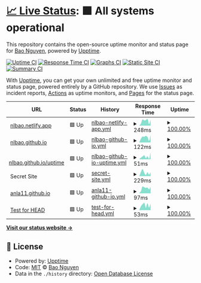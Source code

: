 # [📈 Live Status](https://nlbao.github.io/uptime): <!--live status--> **🟩 All systems operational**

This repository contains the open-source uptime monitor and status page for [Bao Nguyen](https://nlbao.github.io/uptime), powered by [Upptime](https://github.com/upptime/upptime).

[![Uptime CI](https://github.com/koj-co/upptime/workflows/Uptime%20CI/badge.svg)](https://github.com/koj-co/upptime/actions?query=workflow%3A%22Uptime+CI%22)
[![Response Time CI](https://github.com/koj-co/upptime/workflows/Response%20Time%20CI/badge.svg)](https://github.com/koj-co/upptime/actions?query=workflow%3A%22Response+Time+CI%22)
[![Graphs CI](https://github.com/koj-co/upptime/workflows/Graphs%20CI/badge.svg)](https://github.com/koj-co/upptime/actions?query=workflow%3A%22Graphs+CI%22)
[![Static Site CI](https://github.com/koj-co/upptime/workflows/Static%20Site%20CI/badge.svg)](https://github.com/koj-co/upptime/actions?query=workflow%3A%22Static+Site+CI%22)
[![Summary CI](https://github.com/koj-co/upptime/workflows/Summary%20CI/badge.svg)](https://github.com/koj-co/upptime/actions?query=workflow%3A%22Summary+CI%22)

With [Upptime](https://upptime.js.org), you can get your own unlimited and free uptime monitor and status page, powered entirely by a GitHub repository. We use [Issues](https://github.com/nlbao/uptime/issues) as incident reports, [Actions](https://github.com/nlbao/uptime/actions) as uptime monitors, and [Pages](https://nlbao.github.io/uptime) for the status page.

<!--start: status pages-->
<!-- This summary is generated by Upptime (https://github.com/upptime/upptime) -->
<!-- Do not edit this manually, your changes will be overwritten -->
<!-- prettier-ignore -->
| URL | Status | History | Response Time | Uptime |
| --- | ------ | ------- | ------------- | ------ |
| <img alt="" src="https://favicons.githubusercontent.com/null" height="13"> [nlbao.netlify.app](nlbao.netlify.app) | 🟩 Up | [nlbao-netlify-app.yml](https://github.com/nlbao/uptime/commits/master/history/nlbao-netlify-app.yml) | <details><summary><img alt="Response time graph" src="./graphs/nlbao-netlify-app/response-time-week.png" height="20"> 248ms</summary><br><a href="https://nlbao.github.io/uptime/history/nlbao-netlify-app"><img alt="Response time 393" src="https://img.shields.io/endpoint?url=https%3A%2F%2Fraw.githubusercontent.com%2Fnlbao%2Fuptime%2Fmaster%2Fapi%2Fnlbao-netlify-app%2Fresponse-time.json"></a><br><a href="https://nlbao.github.io/uptime/history/nlbao-netlify-app"><img alt="24-hour response time 296" src="https://img.shields.io/endpoint?url=https%3A%2F%2Fraw.githubusercontent.com%2Fnlbao%2Fuptime%2Fmaster%2Fapi%2Fnlbao-netlify-app%2Fresponse-time-day.json"></a><br><a href="https://nlbao.github.io/uptime/history/nlbao-netlify-app"><img alt="7-day response time 248" src="https://img.shields.io/endpoint?url=https%3A%2F%2Fraw.githubusercontent.com%2Fnlbao%2Fuptime%2Fmaster%2Fapi%2Fnlbao-netlify-app%2Fresponse-time-week.json"></a><br><a href="https://nlbao.github.io/uptime/history/nlbao-netlify-app"><img alt="30-day response time 393" src="https://img.shields.io/endpoint?url=https%3A%2F%2Fraw.githubusercontent.com%2Fnlbao%2Fuptime%2Fmaster%2Fapi%2Fnlbao-netlify-app%2Fresponse-time-month.json"></a><br><a href="https://nlbao.github.io/uptime/history/nlbao-netlify-app"><img alt="1-year response time 393" src="https://img.shields.io/endpoint?url=https%3A%2F%2Fraw.githubusercontent.com%2Fnlbao%2Fuptime%2Fmaster%2Fapi%2Fnlbao-netlify-app%2Fresponse-time-year.json"></a></details> | <details><summary><a href="https://nlbao.github.io/uptime/history/nlbao-netlify-app">100.00%</a></summary><a href="https://nlbao.github.io/uptime/history/nlbao-netlify-app"><img alt="All-time uptime 100.00%" src="https://img.shields.io/endpoint?url=https%3A%2F%2Fraw.githubusercontent.com%2Fnlbao%2Fuptime%2Fmaster%2Fapi%2Fnlbao-netlify-app%2Fuptime.json"></a><br><a href="https://nlbao.github.io/uptime/history/nlbao-netlify-app"><img alt="24-hour uptime 100.00%" src="https://img.shields.io/endpoint?url=https%3A%2F%2Fraw.githubusercontent.com%2Fnlbao%2Fuptime%2Fmaster%2Fapi%2Fnlbao-netlify-app%2Fuptime-day.json"></a><br><a href="https://nlbao.github.io/uptime/history/nlbao-netlify-app"><img alt="7-day uptime 100.00%" src="https://img.shields.io/endpoint?url=https%3A%2F%2Fraw.githubusercontent.com%2Fnlbao%2Fuptime%2Fmaster%2Fapi%2Fnlbao-netlify-app%2Fuptime-week.json"></a><br><a href="https://nlbao.github.io/uptime/history/nlbao-netlify-app"><img alt="30-day uptime 100.00%" src="https://img.shields.io/endpoint?url=https%3A%2F%2Fraw.githubusercontent.com%2Fnlbao%2Fuptime%2Fmaster%2Fapi%2Fnlbao-netlify-app%2Fuptime-month.json"></a><br><a href="https://nlbao.github.io/uptime/history/nlbao-netlify-app"><img alt="1-year uptime 100.00%" src="https://img.shields.io/endpoint?url=https%3A%2F%2Fraw.githubusercontent.com%2Fnlbao%2Fuptime%2Fmaster%2Fapi%2Fnlbao-netlify-app%2Fuptime-year.json"></a></details>
| <img alt="" src="https://favicons.githubusercontent.com/nlbao.github.io" height="13"> [nlbao.github.io](https://nlbao.github.io) | 🟩 Up | [nlbao-github-io.yml](https://github.com/nlbao/uptime/commits/master/history/nlbao-github-io.yml) | <details><summary><img alt="Response time graph" src="./graphs/nlbao-github-io/response-time-week.png" height="20"> 122ms</summary><br><a href="https://nlbao.github.io/uptime/history/nlbao-github-io"><img alt="Response time 119" src="https://img.shields.io/endpoint?url=https%3A%2F%2Fraw.githubusercontent.com%2Fnlbao%2Fuptime%2Fmaster%2Fapi%2Fnlbao-github-io%2Fresponse-time.json"></a><br><a href="https://nlbao.github.io/uptime/history/nlbao-github-io"><img alt="24-hour response time 171" src="https://img.shields.io/endpoint?url=https%3A%2F%2Fraw.githubusercontent.com%2Fnlbao%2Fuptime%2Fmaster%2Fapi%2Fnlbao-github-io%2Fresponse-time-day.json"></a><br><a href="https://nlbao.github.io/uptime/history/nlbao-github-io"><img alt="7-day response time 122" src="https://img.shields.io/endpoint?url=https%3A%2F%2Fraw.githubusercontent.com%2Fnlbao%2Fuptime%2Fmaster%2Fapi%2Fnlbao-github-io%2Fresponse-time-week.json"></a><br><a href="https://nlbao.github.io/uptime/history/nlbao-github-io"><img alt="30-day response time 119" src="https://img.shields.io/endpoint?url=https%3A%2F%2Fraw.githubusercontent.com%2Fnlbao%2Fuptime%2Fmaster%2Fapi%2Fnlbao-github-io%2Fresponse-time-month.json"></a><br><a href="https://nlbao.github.io/uptime/history/nlbao-github-io"><img alt="1-year response time 119" src="https://img.shields.io/endpoint?url=https%3A%2F%2Fraw.githubusercontent.com%2Fnlbao%2Fuptime%2Fmaster%2Fapi%2Fnlbao-github-io%2Fresponse-time-year.json"></a></details> | <details><summary><a href="https://nlbao.github.io/uptime/history/nlbao-github-io">100.00%</a></summary><a href="https://nlbao.github.io/uptime/history/nlbao-github-io"><img alt="All-time uptime 100.00%" src="https://img.shields.io/endpoint?url=https%3A%2F%2Fraw.githubusercontent.com%2Fnlbao%2Fuptime%2Fmaster%2Fapi%2Fnlbao-github-io%2Fuptime.json"></a><br><a href="https://nlbao.github.io/uptime/history/nlbao-github-io"><img alt="24-hour uptime 100.00%" src="https://img.shields.io/endpoint?url=https%3A%2F%2Fraw.githubusercontent.com%2Fnlbao%2Fuptime%2Fmaster%2Fapi%2Fnlbao-github-io%2Fuptime-day.json"></a><br><a href="https://nlbao.github.io/uptime/history/nlbao-github-io"><img alt="7-day uptime 100.00%" src="https://img.shields.io/endpoint?url=https%3A%2F%2Fraw.githubusercontent.com%2Fnlbao%2Fuptime%2Fmaster%2Fapi%2Fnlbao-github-io%2Fuptime-week.json"></a><br><a href="https://nlbao.github.io/uptime/history/nlbao-github-io"><img alt="30-day uptime 100.00%" src="https://img.shields.io/endpoint?url=https%3A%2F%2Fraw.githubusercontent.com%2Fnlbao%2Fuptime%2Fmaster%2Fapi%2Fnlbao-github-io%2Fuptime-month.json"></a><br><a href="https://nlbao.github.io/uptime/history/nlbao-github-io"><img alt="1-year uptime 100.00%" src="https://img.shields.io/endpoint?url=https%3A%2F%2Fraw.githubusercontent.com%2Fnlbao%2Fuptime%2Fmaster%2Fapi%2Fnlbao-github-io%2Fuptime-year.json"></a></details>
| <img alt="" src="https://favicons.githubusercontent.com/nlbao.github.io" height="13"> [nlbao.github.io/uptime](https://nlbao.github.io/uptime) | 🟩 Up | [nlbao-github-io-uptime.yml](https://github.com/nlbao/uptime/commits/master/history/nlbao-github-io-uptime.yml) | <details><summary><img alt="Response time graph" src="./graphs/nlbao-github-io-uptime/response-time-week.png" height="20"> 51ms</summary><br><a href="https://nlbao.github.io/uptime/history/nlbao-github-io-uptime"><img alt="Response time 30" src="https://img.shields.io/endpoint?url=https%3A%2F%2Fraw.githubusercontent.com%2Fnlbao%2Fuptime%2Fmaster%2Fapi%2Fnlbao-github-io-uptime%2Fresponse-time.json"></a><br><a href="https://nlbao.github.io/uptime/history/nlbao-github-io-uptime"><img alt="24-hour response time 123" src="https://img.shields.io/endpoint?url=https%3A%2F%2Fraw.githubusercontent.com%2Fnlbao%2Fuptime%2Fmaster%2Fapi%2Fnlbao-github-io-uptime%2Fresponse-time-day.json"></a><br><a href="https://nlbao.github.io/uptime/history/nlbao-github-io-uptime"><img alt="7-day response time 51" src="https://img.shields.io/endpoint?url=https%3A%2F%2Fraw.githubusercontent.com%2Fnlbao%2Fuptime%2Fmaster%2Fapi%2Fnlbao-github-io-uptime%2Fresponse-time-week.json"></a><br><a href="https://nlbao.github.io/uptime/history/nlbao-github-io-uptime"><img alt="30-day response time 30" src="https://img.shields.io/endpoint?url=https%3A%2F%2Fraw.githubusercontent.com%2Fnlbao%2Fuptime%2Fmaster%2Fapi%2Fnlbao-github-io-uptime%2Fresponse-time-month.json"></a><br><a href="https://nlbao.github.io/uptime/history/nlbao-github-io-uptime"><img alt="1-year response time 30" src="https://img.shields.io/endpoint?url=https%3A%2F%2Fraw.githubusercontent.com%2Fnlbao%2Fuptime%2Fmaster%2Fapi%2Fnlbao-github-io-uptime%2Fresponse-time-year.json"></a></details> | <details><summary><a href="https://nlbao.github.io/uptime/history/nlbao-github-io-uptime">100.00%</a></summary><a href="https://nlbao.github.io/uptime/history/nlbao-github-io-uptime"><img alt="All-time uptime 100.00%" src="https://img.shields.io/endpoint?url=https%3A%2F%2Fraw.githubusercontent.com%2Fnlbao%2Fuptime%2Fmaster%2Fapi%2Fnlbao-github-io-uptime%2Fuptime.json"></a><br><a href="https://nlbao.github.io/uptime/history/nlbao-github-io-uptime"><img alt="24-hour uptime 100.00%" src="https://img.shields.io/endpoint?url=https%3A%2F%2Fraw.githubusercontent.com%2Fnlbao%2Fuptime%2Fmaster%2Fapi%2Fnlbao-github-io-uptime%2Fuptime-day.json"></a><br><a href="https://nlbao.github.io/uptime/history/nlbao-github-io-uptime"><img alt="7-day uptime 100.00%" src="https://img.shields.io/endpoint?url=https%3A%2F%2Fraw.githubusercontent.com%2Fnlbao%2Fuptime%2Fmaster%2Fapi%2Fnlbao-github-io-uptime%2Fuptime-week.json"></a><br><a href="https://nlbao.github.io/uptime/history/nlbao-github-io-uptime"><img alt="30-day uptime 100.00%" src="https://img.shields.io/endpoint?url=https%3A%2F%2Fraw.githubusercontent.com%2Fnlbao%2Fuptime%2Fmaster%2Fapi%2Fnlbao-github-io-uptime%2Fuptime-month.json"></a><br><a href="https://nlbao.github.io/uptime/history/nlbao-github-io-uptime"><img alt="1-year uptime 100.00%" src="https://img.shields.io/endpoint?url=https%3A%2F%2Fraw.githubusercontent.com%2Fnlbao%2Fuptime%2Fmaster%2Fapi%2Fnlbao-github-io-uptime%2Fuptime-year.json"></a></details>
| <img alt="" src="https://favicons.githubusercontent.com/null" height="13"> Secret Site | 🟩 Up | [secret-site.yml](https://github.com/nlbao/uptime/commits/master/history/secret-site.yml) | <details><summary><img alt="Response time graph" src="./graphs/secret-site/response-time-week.png" height="20"> 229ms</summary><br><a href="https://nlbao.github.io/uptime/history/secret-site"><img alt="Response time 327" src="https://img.shields.io/endpoint?url=https%3A%2F%2Fraw.githubusercontent.com%2Fnlbao%2Fuptime%2Fmaster%2Fapi%2Fsecret-site%2Fresponse-time.json"></a><br><a href="https://nlbao.github.io/uptime/history/secret-site"><img alt="24-hour response time 244" src="https://img.shields.io/endpoint?url=https%3A%2F%2Fraw.githubusercontent.com%2Fnlbao%2Fuptime%2Fmaster%2Fapi%2Fsecret-site%2Fresponse-time-day.json"></a><br><a href="https://nlbao.github.io/uptime/history/secret-site"><img alt="7-day response time 229" src="https://img.shields.io/endpoint?url=https%3A%2F%2Fraw.githubusercontent.com%2Fnlbao%2Fuptime%2Fmaster%2Fapi%2Fsecret-site%2Fresponse-time-week.json"></a><br><a href="https://nlbao.github.io/uptime/history/secret-site"><img alt="30-day response time 327" src="https://img.shields.io/endpoint?url=https%3A%2F%2Fraw.githubusercontent.com%2Fnlbao%2Fuptime%2Fmaster%2Fapi%2Fsecret-site%2Fresponse-time-month.json"></a><br><a href="https://nlbao.github.io/uptime/history/secret-site"><img alt="1-year response time 327" src="https://img.shields.io/endpoint?url=https%3A%2F%2Fraw.githubusercontent.com%2Fnlbao%2Fuptime%2Fmaster%2Fapi%2Fsecret-site%2Fresponse-time-year.json"></a></details> | <details><summary><a href="https://nlbao.github.io/uptime/history/secret-site">100.00%</a></summary><a href="https://nlbao.github.io/uptime/history/secret-site"><img alt="All-time uptime 99.99%" src="https://img.shields.io/endpoint?url=https%3A%2F%2Fraw.githubusercontent.com%2Fnlbao%2Fuptime%2Fmaster%2Fapi%2Fsecret-site%2Fuptime.json"></a><br><a href="https://nlbao.github.io/uptime/history/secret-site"><img alt="24-hour uptime 100.00%" src="https://img.shields.io/endpoint?url=https%3A%2F%2Fraw.githubusercontent.com%2Fnlbao%2Fuptime%2Fmaster%2Fapi%2Fsecret-site%2Fuptime-day.json"></a><br><a href="https://nlbao.github.io/uptime/history/secret-site"><img alt="7-day uptime 100.00%" src="https://img.shields.io/endpoint?url=https%3A%2F%2Fraw.githubusercontent.com%2Fnlbao%2Fuptime%2Fmaster%2Fapi%2Fsecret-site%2Fuptime-week.json"></a><br><a href="https://nlbao.github.io/uptime/history/secret-site"><img alt="30-day uptime 99.96%" src="https://img.shields.io/endpoint?url=https%3A%2F%2Fraw.githubusercontent.com%2Fnlbao%2Fuptime%2Fmaster%2Fapi%2Fsecret-site%2Fuptime-month.json"></a><br><a href="https://nlbao.github.io/uptime/history/secret-site"><img alt="1-year uptime 99.99%" src="https://img.shields.io/endpoint?url=https%3A%2F%2Fraw.githubusercontent.com%2Fnlbao%2Fuptime%2Fmaster%2Fapi%2Fsecret-site%2Fuptime-year.json"></a></details>
| <img alt="" src="https://favicons.githubusercontent.com/anla11.github.io" height="13"> [anla11.github.io](https://anla11.github.io/) | 🟩 Up | [anla11-github-io.yml](https://github.com/nlbao/uptime/commits/master/history/anla11-github-io.yml) | <details><summary><img alt="Response time graph" src="./graphs/anla11-github-io/response-time-week.png" height="20"> 97ms</summary><br><a href="https://nlbao.github.io/uptime/history/anla11-github-io"><img alt="Response time 110" src="https://img.shields.io/endpoint?url=https%3A%2F%2Fraw.githubusercontent.com%2Fnlbao%2Fuptime%2Fmaster%2Fapi%2Fanla11-github-io%2Fresponse-time.json"></a><br><a href="https://nlbao.github.io/uptime/history/anla11-github-io"><img alt="24-hour response time 117" src="https://img.shields.io/endpoint?url=https%3A%2F%2Fraw.githubusercontent.com%2Fnlbao%2Fuptime%2Fmaster%2Fapi%2Fanla11-github-io%2Fresponse-time-day.json"></a><br><a href="https://nlbao.github.io/uptime/history/anla11-github-io"><img alt="7-day response time 97" src="https://img.shields.io/endpoint?url=https%3A%2F%2Fraw.githubusercontent.com%2Fnlbao%2Fuptime%2Fmaster%2Fapi%2Fanla11-github-io%2Fresponse-time-week.json"></a><br><a href="https://nlbao.github.io/uptime/history/anla11-github-io"><img alt="30-day response time 110" src="https://img.shields.io/endpoint?url=https%3A%2F%2Fraw.githubusercontent.com%2Fnlbao%2Fuptime%2Fmaster%2Fapi%2Fanla11-github-io%2Fresponse-time-month.json"></a><br><a href="https://nlbao.github.io/uptime/history/anla11-github-io"><img alt="1-year response time 110" src="https://img.shields.io/endpoint?url=https%3A%2F%2Fraw.githubusercontent.com%2Fnlbao%2Fuptime%2Fmaster%2Fapi%2Fanla11-github-io%2Fresponse-time-year.json"></a></details> | <details><summary><a href="https://nlbao.github.io/uptime/history/anla11-github-io">100.00%</a></summary><a href="https://nlbao.github.io/uptime/history/anla11-github-io"><img alt="All-time uptime 100.00%" src="https://img.shields.io/endpoint?url=https%3A%2F%2Fraw.githubusercontent.com%2Fnlbao%2Fuptime%2Fmaster%2Fapi%2Fanla11-github-io%2Fuptime.json"></a><br><a href="https://nlbao.github.io/uptime/history/anla11-github-io"><img alt="24-hour uptime 100.00%" src="https://img.shields.io/endpoint?url=https%3A%2F%2Fraw.githubusercontent.com%2Fnlbao%2Fuptime%2Fmaster%2Fapi%2Fanla11-github-io%2Fuptime-day.json"></a><br><a href="https://nlbao.github.io/uptime/history/anla11-github-io"><img alt="7-day uptime 100.00%" src="https://img.shields.io/endpoint?url=https%3A%2F%2Fraw.githubusercontent.com%2Fnlbao%2Fuptime%2Fmaster%2Fapi%2Fanla11-github-io%2Fuptime-week.json"></a><br><a href="https://nlbao.github.io/uptime/history/anla11-github-io"><img alt="30-day uptime 100.00%" src="https://img.shields.io/endpoint?url=https%3A%2F%2Fraw.githubusercontent.com%2Fnlbao%2Fuptime%2Fmaster%2Fapi%2Fanla11-github-io%2Fuptime-month.json"></a><br><a href="https://nlbao.github.io/uptime/history/anla11-github-io"><img alt="1-year uptime 100.00%" src="https://img.shields.io/endpoint?url=https%3A%2F%2Fraw.githubusercontent.com%2Fnlbao%2Fuptime%2Fmaster%2Fapi%2Fanla11-github-io%2Fuptime-year.json"></a></details>
| <img alt="" src="https://favicons.githubusercontent.com/www.google.com" height="13"> [Test for HEAD](https://www.google.com) | 🟩 Up | [test-for-head.yml](https://github.com/nlbao/uptime/commits/master/history/test-for-head.yml) | <details><summary><img alt="Response time graph" src="./graphs/test-for-head/response-time-week.png" height="20"> 53ms</summary><br><a href="https://nlbao.github.io/uptime/history/test-for-head"><img alt="Response time 34" src="https://img.shields.io/endpoint?url=https%3A%2F%2Fraw.githubusercontent.com%2Fnlbao%2Fuptime%2Fmaster%2Fapi%2Ftest-for-head%2Fresponse-time.json"></a><br><a href="https://nlbao.github.io/uptime/history/test-for-head"><img alt="24-hour response time 69" src="https://img.shields.io/endpoint?url=https%3A%2F%2Fraw.githubusercontent.com%2Fnlbao%2Fuptime%2Fmaster%2Fapi%2Ftest-for-head%2Fresponse-time-day.json"></a><br><a href="https://nlbao.github.io/uptime/history/test-for-head"><img alt="7-day response time 53" src="https://img.shields.io/endpoint?url=https%3A%2F%2Fraw.githubusercontent.com%2Fnlbao%2Fuptime%2Fmaster%2Fapi%2Ftest-for-head%2Fresponse-time-week.json"></a><br><a href="https://nlbao.github.io/uptime/history/test-for-head"><img alt="30-day response time 34" src="https://img.shields.io/endpoint?url=https%3A%2F%2Fraw.githubusercontent.com%2Fnlbao%2Fuptime%2Fmaster%2Fapi%2Ftest-for-head%2Fresponse-time-month.json"></a><br><a href="https://nlbao.github.io/uptime/history/test-for-head"><img alt="1-year response time 34" src="https://img.shields.io/endpoint?url=https%3A%2F%2Fraw.githubusercontent.com%2Fnlbao%2Fuptime%2Fmaster%2Fapi%2Ftest-for-head%2Fresponse-time-year.json"></a></details> | <details><summary><a href="https://nlbao.github.io/uptime/history/test-for-head">100.00%</a></summary><a href="https://nlbao.github.io/uptime/history/test-for-head"><img alt="All-time uptime 100.00%" src="https://img.shields.io/endpoint?url=https%3A%2F%2Fraw.githubusercontent.com%2Fnlbao%2Fuptime%2Fmaster%2Fapi%2Ftest-for-head%2Fuptime.json"></a><br><a href="https://nlbao.github.io/uptime/history/test-for-head"><img alt="24-hour uptime 100.00%" src="https://img.shields.io/endpoint?url=https%3A%2F%2Fraw.githubusercontent.com%2Fnlbao%2Fuptime%2Fmaster%2Fapi%2Ftest-for-head%2Fuptime-day.json"></a><br><a href="https://nlbao.github.io/uptime/history/test-for-head"><img alt="7-day uptime 100.00%" src="https://img.shields.io/endpoint?url=https%3A%2F%2Fraw.githubusercontent.com%2Fnlbao%2Fuptime%2Fmaster%2Fapi%2Ftest-for-head%2Fuptime-week.json"></a><br><a href="https://nlbao.github.io/uptime/history/test-for-head"><img alt="30-day uptime 100.00%" src="https://img.shields.io/endpoint?url=https%3A%2F%2Fraw.githubusercontent.com%2Fnlbao%2Fuptime%2Fmaster%2Fapi%2Ftest-for-head%2Fuptime-month.json"></a><br><a href="https://nlbao.github.io/uptime/history/test-for-head"><img alt="1-year uptime 100.00%" src="https://img.shields.io/endpoint?url=https%3A%2F%2Fraw.githubusercontent.com%2Fnlbao%2Fuptime%2Fmaster%2Fapi%2Ftest-for-head%2Fuptime-year.json"></a></details>

<!--end: status pages-->

[**Visit our status website →**](https://nlbao.github.io/uptime)

## 📄 License

- Powered by: [Upptime](https://github.com/upptime/upptime)
- Code: [MIT](./LICENSE) © [Bao Nguyen](https://nlbao.github.io/uptime)
- Data in the `./history` directory: [Open Database License](https://opendatacommons.org/licenses/odbl/1-0/)
